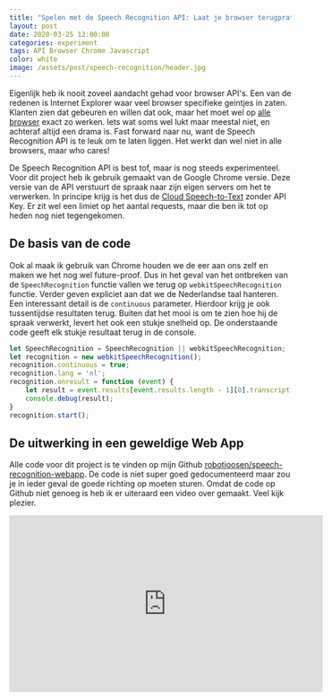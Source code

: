 ```yaml
---
title: "Spelen met de Speech Recognition API: Laat je browser terugpraten."
layout: post
date: 2020-03-25 12:00:00
categories: experiment
tags: API Browser Chrome Javascript
color: white
image: /assets/post/speech-recognition/header.jpg
---
```


Eigenlijk heb ik nooit zoveel aandacht gehad voor browser API's. Een van de redenen is Internet Explorer waar veel
browser specifieke geintjes in zaten. Klanten zien dat gebeuren en willen dat ook, maar het moet wel
op [alle browser](https://caniuse.com/speech-recognition) exact zo werken. Iets wat soms wel lukt maar meestal niet, en
achteraf altijd een drama is. Fast forward naar nu, want de Speech Recognition API is te leuk om te laten liggen. Het
werkt dan wel niet in alle browsers, maar who cares!

De Speech Recognition API is best tof, maar is nog steeds experimenteel. Voor dit project heb ik gebruik gemaakt van de
Google Chrome versie. Deze versie van de API verstuurt de spraak naar zijn eigen servers om het te verwerken. In
principe krijg is het dus de [Cloud Speech-to-Text](https://cloud.google.com/speech-to-text) zonder API Key. Er zit wel
een limiet op het aantal requests, maar die ben ik tot op heden nog niet tegengekomen.

## De basis van de code

Ook al maak ik gebruik van Chrome houden we de eer aan ons zelf en maken we het nog wel future-proof. Dus in het geval
van het ontbreken van de `SpeechRecognition` functie vallen we terug op `webkitSpeechRecognition` functie. Verder geven
expliciet aan dat we de Nederlandse taal hanteren. Een interessant detail is de `continuous` parameter. Hierdoor krijg
je ook tussentijdse resultaten terug. Buiten dat het mooi is om te zien hoe hij de spraak verwerkt, levert het ook een
stukje snelheid op. De onderstaande code geeft elk stukje resultaat terug in de console.

```javascript
let SpeechRecognition = SpeechRecognition || webkitSpeechRecognition;
let recognition = new webkitSpeechRecognition();
recognition.continuous = true;
recognition.lang = 'nl';
recognition.onresult = function (event) {
    let result = event.results[event.results.length - 1][0].transcript;
    console.debug(result);
}
recognition.start();
```

## De uitwerking in een geweldige Web App

Alle code voor dit project is te vinden op mijn
Github [robotjoosen/speech-recognition-webapp](https://github.com/robotjoosen/speech-recognition-webapp). De code is
niet super goed gedocumenteerd maar zou je in ieder geval de goede richting op moeten sturen. Omdat de code op Github
niet genoeg is heb ik er uiteraard een video over gemaakt. Veel kijk plezier.

<div class="post__video--container">
    <iframe width="560" height="315" src="https://www.youtube.com/embed/sKUY-iHkAX0" frameborder="0" allow="accelerometer; autoplay; encrypted-media; gyroscope; picture-in-picture" allowfullscreen=""></iframe>
</div>